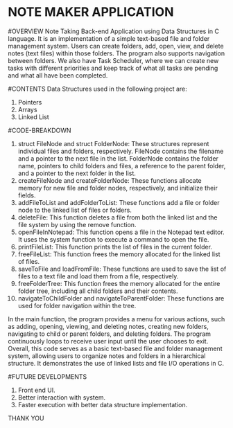 # NOTE MAKER APPLICATION

#OVERVIEW
Note Taking Back-end Application using Data Structures in C language. 
It is an implementation of a simple text-based file and folder management system. 
Users can create folders, add, open, view, and delete notes (text files) within those folders. 
The program also supports navigation between folders.
We also have Task Scheduler, where we can create new tasks with different priorities and keep track of what all tasks are pending and what all have been completed.

#CONTENTS
Data Structures used in the following project are:
1) Pointers
2) Arrays
3) Linked List

#CODE-BREAKDOWN
1) struct FileNode and struct FolderNode: These structures represent individual files and folders, respectively. FileNode contains the filename and a pointer to the next file in the list. FolderNode contains the    folder name, pointers to child folders and files, a reference to the parent folder, and a pointer to the next folder in the list.
2) createFileNode and createFolderNode: These functions allocate memory for new file and folder nodes, respectively, and initialize their fields.
3) addFileToList and addFolderToList: These functions add a file or folder node to the linked list of files or folders.
4) deleteFile: This function deletes a file from both the linked list and the file system by using the remove function.
5) openFileInNotepad: This function opens a file in the Notepad text editor. It uses the system function to execute a command to open the file.
6) printFileList: This function prints the list of files in the current folder.
7) freeFileList: This function frees the memory allocated for the linked list of files.
8) saveToFile and loadFromFile: These functions are used to save the list of files to a text file and load them from a file, respectively.
9) freeFolderTree: This function frees the memory allocated for the entire folder tree, including all child folders and their contents.
10) navigateToChildFolder and navigateToParentFolder: These functions are used for folder navigation within the tree.

 In the main function, the program provides a menu for various actions, such as adding, opening, viewing, and deleting notes, creating new folders, navigating to child or parent folders, and deleting folders. The program continuously loops to receive user input until the user chooses to exit.
 Overall, this code serves as a basic text-based file and folder management system, allowing users to organize notes and folders in a hierarchical structure. It demonstrates the use of linked lists and file I/O operations in C.

#FUTURE DEVELOPMENTS
1) Front end UI.
2) Better interaction with system.
3) Faster execution with better data structure implementation.


  THANK YOU
  
